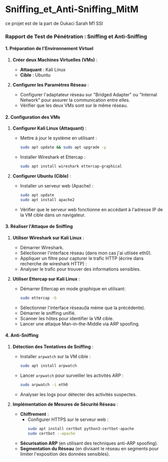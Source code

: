 # Sniffing_et_Anti-Sniffing_MitM
ce projet est de la part de Oukaci Sarah M1 SSI 
### Rapport de Test de Pénétration : Sniffing et Anti-Sniffing

#### 1. Préparation de l'Environnement Virtuel

1. **Créer deux Machines Virtuelles (VMs)** :
   - **Attaquant** : Kali Linux
   - **Cible** : Ubuntu

2. **Configurer les Paramètres Réseau** :
   - Configurer l'adaptateur réseau sur "Bridged Adapter" ou "Internal Network" pour assurer la communication entre elles.
   - Vérifier que les deux VMs sont sur le même réseau.

#### 2. Configuration des VMs

1. **Configurer Kali Linux (Attaquant)** :
   - Mettre à jour le système en utilisant : 
     ```bash
     sudo apt update && sudo apt upgrade -y
     ```
   - Installer Wireshark et Ettercap :
     ```bash
     sudo apt install wireshark ettercap-graphical
     ```

2. **Configurer Ubuntu (Cible)** :
   - Installer un serveur web (Apache) :
     ```bash
     sudo apt update
     sudo apt install apache2
     ```
   - Vérifier que le serveur web fonctionne en accédant à l'adresse IP de la VM cible dans un navigateur.

#### 3. Réaliser l'Attaque de Sniffing

1. **Utiliser Wireshark sur Kali Linux** :
   - Démarrer Wireshark.
   - Sélectionner l'interface réseau (dans mon cas j'ai utlisée eth0).
   - Appliquer un filtre pour capturer le trafic HTTP (écrire dans recherche de wireshark HTTP) : 
   - Analyser le trafic pour trouver des informations sensibles.

2. **Utiliser Ettercap sur Kali Linux** :
   - Démarrer Ettercap en mode graphique en utilisant:
     ```bash
     sudo ettercap -G
     ```
   - Sélectionner l'interface réseau(la méme que la précédente).
   - Démarrer le sniffing unifié.
   - Scanner les hôtes pour identifier la VM cible.
   - Lancer une attaque Man-in-the-Middle via ARP spoofing.

#### 4. Anti-Sniffing

1. **Détection des Tentatives de Sniffing** :
   - Installer `arpwatch` sur la VM cible :
     ```bash
     sudo apt install arpwatch
     ```
   - Lancer `arpwatch` pour surveiller les activités ARP :
     ```bash
     sudo arpwatch -i eth0
     ```
   - Analyser les logs pour détecter des activités suspectes.

2. **Implémentation de Mesures de Sécurité Réseau** :
   - **Chiffrement** :
     - Configurer HTTPS sur le serveur web :
       ```bash
       sudo apt install certbot python3-certbot-apache
       sudo certbot --apache
       ```
   - **Sécurisation ARP** (en utilisant des techniques anti-ARP spoofing).
   - **Segmentation du Réseau** (en divisant le réseau en segments pour limiter l'exposition des données sensibles).




